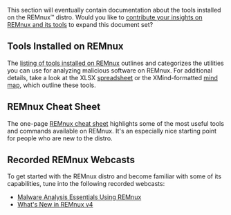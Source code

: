 This section will eventually contain documentation about the tools installed on the REMnux&trade; distro. Would you like to [contribute your insights on REMnux and its tools](../expand/contribute.md) to expand this document set?

## Tools Installed on REMnux

The [listing of tools installed on REMnux](tools.md) outlines and categorizes the utilities you can use for analyzing malicious software on REMnux. For additional details, take a look at the XLSX [spreadsheet](https://REMnux.org/remnux-tools-sheet.xlsx) or the XMind-formatted [mind map](https://REMnux.org/remnux-tools-map.xmind), which outline these tools.

## REMnux Cheat Sheet

The one-page [REMnux cheat sheet](https://zeltser.com/remnux-malware-analysis-tips/) highlights some of the most useful tools and commands available on REMnux. It's an especially nice starting point for people who are new to the distro.

## Recorded REMnux Webcasts

To get started with the REMnux distro and become familiar with some of its capabilities, tune into the following recorded webcasts:

- [Malware Analysis Essentials Using REMnux](https://www.sans.org/webcasts/malware-analysis-essentials-remnux-w-lenny-zeltser-98045)
- [What's New in REMnux v4](https://www.youtube.com/watch?v=4LzCr9qf5_Q)
